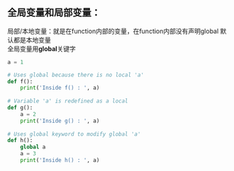 ## 全局变量和局部变量：
局部/本地变量：就是在function内部的变量，在function内部没有声明global 默认都是本地变量  
全局变量用**global**关键字

```python
a = 1 

# Uses global because there is no local 'a'  
def f():  
    print('Inside f() : ', a)  
      
# Variable 'a' is redefined as a local  
def g():  
    a = 2  
    print('Inside g() : ', a)  
  
# Uses global keyword to modify global 'a'  
def h():  
    global a  
    a = 3  
    print('Inside h() : ', a)
```